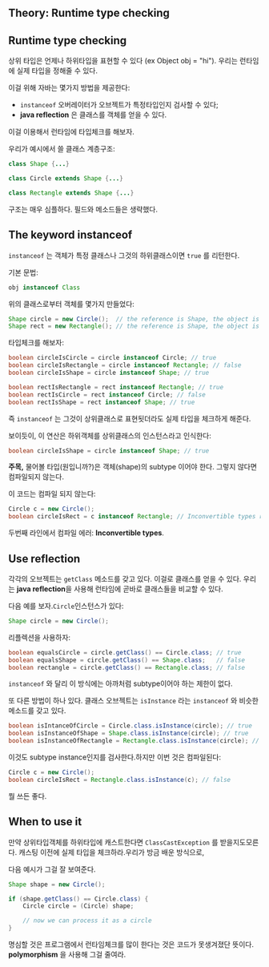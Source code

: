 ## Theory: Runtime type checking



## Runtime type checking

상위 타입은 언제나 하위타입을 표현할 수 있다 (ex Object obj = "hi"). 우리는 런타임에 실제 타입을 정해줄 수 있다.

이걸 위해 자바는 몇가지 방법을 제공한다:

- `instanceof` 오버레이터가 오브젝트가 특정타입인지 검사할 수 있다;
- **java reflection** 은 클래스를 객체를 얻을 수 있다.

이걸 이용해서 런타임에 타입체크를 해보자.

우리가 예시에서 쓸 클래스 계층구조:

```java
class Shape {...}

class Circle extends Shape {...}

class Rectangle extends Shape {...}
```

구조는 매우 심플하다. 필드와 메소드들은 생략했다. 

## The keyword instanceof

`instanceof` 는 객체가 특정 클래스나 그것의 하위클래스이면 `true` 를 리턴한다.

기본 문법:

```java
obj instanceof Class
```

위의 클래스로부터 객체를 몇가지 만들었다:

```java
Shape circle = new Circle();  // the reference is Shape, the object is Circle
Shape rect = new Rectangle(); // the reference is Shape, the object is Rectangle
```

타입체크를 해보자:

```java
boolean circleIsCircle = circle instanceof Circle; // true
boolean circleIsRectangle = circle instanceof Rectangle; // false
boolean circleIsShape = circle instanceof Shape; // true

boolean rectIsRectangle = rect instanceof Rectangle; // true
boolean rectIsCircle = rect instanceof Circle; // false
boolean rectIsShape = rect instanceof Shape; // true
```

즉 `instanceof` 는 그것이 상위클래스로 표현됫더라도 실제 타입을 체크하게 해준다.

보이듯이, 이 연산은 하위객체를 상위클래스의 인스턴스라고 인식한다:

```java
boolean circleIsShape = circle instanceof Shape; // true
```

**주목,** 물어볼 타입(원입니까?)은 객체(shape)의 subtype 이어야 한다. 그렇지 않다면 컴파일되지 않는다.

이 코드는 컴파일 되지 않는다:

```java
Circle c = new Circle();
boolean circleIsRect = c instanceof Rectangle; // Inconvertible types rectangle은 circle의 subtype이 아니다
```

두번째 라인에서 컴파일 에러: **Inconvertible types**.

## Use reflection

각각의 오브젝트는 `getClass` 메소드를 갖고 있다. 이걸로 클래스를 얻을 수 있다. 우리는  **java reflection**을 사용해 런타임에 곧바로 클래스들을 비교할 수 있다.

다음 예를 보자.`Circle`인스턴스가 있다:

```java
Shape circle = new Circle();
```

리플렉션을 사용하자:

```java
boolean equalsCircle = circle.getClass() == Circle.class; // true
boolean equalsShape = circle.getClass() == Shape.class;   // false
boolean rectangle = circle.getClass() == Rectangle.class; // false
```

`instanceof` 와 달리 이 방식에는 아까처럼 subtype이어야 하는 제한이 없다.

또 다른 방법이 하나 있다. 클래스 오브젝트는 `isInstance` 라는 `instanceof` 와 비슷한 메소드를 갖고 있다.

```java
boolean isIntanceOfCircle = Circle.class.isInstance(circle); // true
boolean isInstanceOfShape = Shape.class.isInstance(circle); // true
boolean isInstanceOfRectangle = Rectangle.class.isInstance(circle); // false
```

이것도 subtype instance인지를 검사한다.하지만 이번 것은 컴파일된다:

```java
Circle c = new Circle();
boolean circleIsRect = Rectangle.class.isInstance(c); // false
```

뭘 쓰든 좋다.

## When to use it

만약 상위타입객체를 하위타입에 캐스트한다면 `ClassCastException` 를 받을지도모른다. 캐스팅 이전에 실제 타입을 체크하라.우리가 방금 배운 방식으로,

다음 예시가 그걸 잘 보여준다.

```java
Shape shape = new Circle();

if (shape.getClass() == Circle.class) {
    Circle circle = (Circle) shape;

    // now we can process it as a circle
}
```



명심할 것은 프로그램에서 런타임체크를 많이 한다는 것은 코드가 못생겨졌단 뜻이다. **polymorphism** 을 사용해 그걸 줄여라.